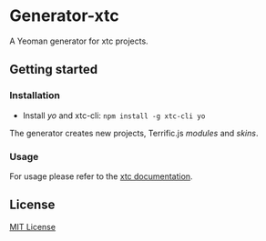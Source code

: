 # Generator-xtc

A Yeoman generator for xtc projects.

## Getting started

### Installation

- Install *yo* and xtc-cli: `npm install -g xtc-cli yo`

The generator creates new projects, Terrific.js *modules* and *skins*.

### Usage
For usage please refer to the [xtc documentation](https://github.com/MarcDiethelm/xtc/blob/master/Documentation.md#module-creation).

## License
[MIT License](http://en.wikipedia.org/wiki/MIT_License)
